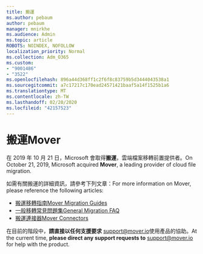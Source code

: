 ```yaml
---
title: 搬運
ms.author: pebaum
author: pebaum
manager: mnirkhe
ms.audience: Admin
ms.topic: article
ROBOTS: NOINDEX, NOFOLLOW
localization_priority: Normal
ms.collection: Adm_O365
ms.custom:
- "9001486"
- "3522"
ms.openlocfilehash: 896a44d368ff1c2f6f8c83759b5d3444043538a1
ms.sourcegitcommit: a7c17217c170ead24571421baaf5a14f1525b1a6
ms.translationtype: MT
ms.contentlocale: zh-TW
ms.lasthandoff: 02/20/2020
ms.locfileid: "42157523"
---
```

# <a name="mover"></a><span data-ttu-id="cfc11-102">搬運</span><span class="sxs-lookup"><span data-stu-id="cfc11-102">Mover</span></span>

<span data-ttu-id="cfc11-103">在 2019 年 10 月 21 日，Microsoft 會取得**搬運**，雲端檔案移轉前置提供者。</span><span class="sxs-lookup"><span data-stu-id="cfc11-103">On October 21, 2019, Microsoft acquired **Mover**, a leading provider of cloud file migration.</span></span>

<span data-ttu-id="cfc11-104">如需有關搬運的詳細資訊，請參考下列文章：</span><span class="sxs-lookup"><span data-stu-id="cfc11-104">For more information on Mover, please reference the following articles:</span></span>

- [<span data-ttu-id="cfc11-105">搬運移轉指南</span><span class="sxs-lookup"><span data-stu-id="cfc11-105">Mover Migration Guides</span></span>](https://mover.io/guides/)
- [<span data-ttu-id="cfc11-106">一般移轉常見問題集</span><span class="sxs-lookup"><span data-stu-id="cfc11-106">General Migration FAQ</span></span>](https://mover.io/guides/general/)
- [<span data-ttu-id="cfc11-107">搬運連接器</span><span class="sxs-lookup"><span data-stu-id="cfc11-107">Mover Connectors</span></span>](https://mover.io/connectors/)

<span data-ttu-id="cfc11-108">在目前的階段中，**請直接以任何支援要求** [support@mover.io](mailto:support@mover.io)使用產品的協助。</span><span class="sxs-lookup"><span data-stu-id="cfc11-108">At the current time, **please direct any support requests to** [support@mover.io](mailto:support@mover.io) for help with the product.</span></span> 

 